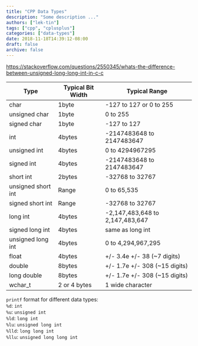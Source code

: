 ```yaml
---
title: "CPP Data Types"
description: "Some description ..."
authors: ["lek-tin"]
tags: ["cpp", "cplusplus"]
categories: ["data-types"]
date: 2018-11-18T14:39:12-08:00
draft: false
archive: false
---
```


https://stackoverflow.com/questions/2550345/whats-the-difference-between-unsigned-long-long-int-in-c-c

| Type               | Typical Bit Width | Typical Range                   |
|--------------------|-------------------|---------------------------------|
| char               | 1byte             | -127 to 127 or 0 to 255         |
| unsigned char      | 1byte             | 0 to 255                        |
| signed char        | 1byte             | -127 to 127                     |
| int                | 4bytes            | -2147483648 to 2147483647       |
| unsigned int       | 4bytes            | 0 to 4294967295                 |
| signed int         | 4bytes            | -2147483648 to 2147483647       |
| short int          | 2bytes            | -32768 to 32767                 |
| unsigned short int | Range             | 0 to 65,535                     |
| signed short int   | Range             | -32768 to 32767                 |
| long int           | 4bytes            | -2,147,483,648 to 2,147,483,647 |
| signed long int    | 4bytes            | same as long int                |
| unsigned long int  | 4bytes            | 0 to 4,294,967,295              |
| float              | 4bytes            | +/- 3.4e +/- 38 (~7 digits)     |
| double             | 8bytes            | +/- 1.7e +/- 308 (~15 digits)   |
| long double        | 8bytes            | +/- 1.7e +/- 308 (~15 digits)   |
| wchar_t            | 2 or 4 bytes      | 1 wide character                |

`printf` format for different data types:  
`%d`: `int`  
`%u`: `unsigned int`  
`%ld`: `long int`  
`%lu`: `unsigned long int`  
`%lld`: `long long int`  
`%llu`: `unsigned long long int`  

